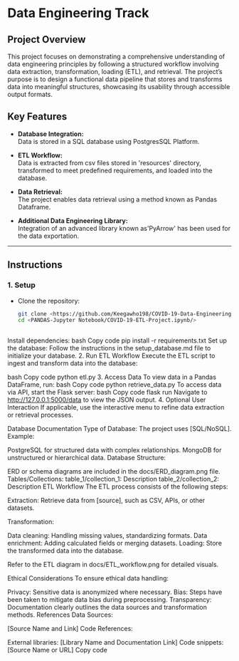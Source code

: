 # Data Engineering Track  

## Project Overview  
This project focuses on demonstrating a comprehensive understanding of data engineering principles by following a structured workflow involving data extraction, transformation, loading (ETL), and retrieval. The project’s purpose is to design a functional data pipeline that stores and transforms data into meaningful structures, showcasing its usability through accessible output formats.  

## Key Features  
- **Database Integration:**  
  Data is stored in a SQL database using PostgresSQL Platform. 

- **ETL Workflow:**  
  Data is extracted from csv files stored in 'resources' directory, transformed to meet predefined requirements, and loaded into the database.  

- **Data Retrieval:**  
  The project enables data retrieval using a method known as Pandas Dataframe.  

- **Additional Data Engineering Library:**  
  Integration of an advanced library known as'PyArrow' has been used for the data exportation.  

---

## Instructions  

### 1. Setup  
- Clone the repository:  
  ```bash
  git clone <https://github.com/Keegawho198/COVID-19-Data-Engineering-and-Analysis-Project>
  cd <PANDAS-Jupyter Notebook/COVID-19-ETL-Project.ipynb/>
    
Install dependencies:
bash
Copy code
pip install -r requirements.txt
Set up the database:
Follow the instructions in the setup_database.md file to initialize your database.
2. Run ETL Workflow
Execute the ETL script to ingest and transform data into the database:

bash
Copy code
python etl.py
3. Access Data
To view data in a Pandas DataFrame, run:
bash
Copy code
python retrieve_data.py
To access data via API, start the Flask server:
bash
Copy code
flask run
Navigate to http://127.0.0.1:5000/data to view the JSON output.
4. Optional User Interaction
If applicable, use the interactive menu to refine data extraction or retrieval processes.

Database Documentation
Type of Database:
The project uses [SQL/NoSQL]. Example:

PostgreSQL for structured data with complex relationships.
MongoDB for unstructured or hierarchical data.
Database Structure:

ERD or schema diagrams are included in the docs/ERD_diagram.png file.
Tables/Collections:
table_1/collection_1: Description
table_2/collection_2: Description
ETL Workflow
The ETL process consists of the following steps:

Extraction:
Retrieve data from [source], such as CSV, APIs, or other datasets.

Transformation:

Data cleaning: Handling missing values, standardizing formats.
Data enrichment: Adding calculated fields or merging datasets.
Loading:
Store the transformed data into the database.

Refer to the ETL diagram in docs/ETL_workflow.png for detailed visuals.

Ethical Considerations
To ensure ethical data handling:

Privacy: Sensitive data is anonymized where necessary.
Bias: Steps have been taken to mitigate data bias during preprocessing.
Transparency: Documentation clearly outlines the data sources and transformation methods.
References
Data Sources:

[Source Name and Link]
Code References:

External libraries: [Library Name and Documentation Link]
Code snippets: [Source Name or URL]
Copy code





